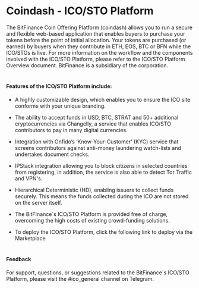 # Coindash - ICO/STO Platform

The BitFinance Coin Offering Platform (coindash) allows you to run a secure and flexible web-based application that enables buyers to purchase your tokens before the point of initial allocation. Your tokens are purchased (or earned) by buyers when they contribute in ETH, EOS, BTC or BFN while the ICO/STOs is live. For more information on the workflow and the components involved with the ICO/STO Platform, please refer to the ICO/STO Platform Overview document. BitFinance is a subsidiary of the corporation.

#

#### Features of the ICO/STO Platform include:

- A highly customizable design, which enables you to ensure the ICO site conforms with your unique branding.

- The ability to accept funds in USD, BTC, STRAT and 50+ additional cryptocurrencies via Changelly, a service that enables ICO/STO contributors to pay in many digital currencies.

- Integration with Onfido’s ‘Know-Your-Customer’ (KYC) service that screens contributors against anti-money laundering watch-lists and undertakes document checks.

- IPStack integration allowing you to block citizens in selected countries from registering, in addition, the service is also able to detect Tor Traffic and VPN's.

- Hierarchical Deterministic (HD), enabling issuers to collect funds securely. This means the funds collected during the ICO are not stored on the server itself.

- The BitFInance´s ICO/STO Platform is provided free of charge, overcoming the high costs of existing crowd-funding solutions.

- To deploy the ICO/STO Platform, click the following link to deploy via the Marketplace

#

#### Feedback
For support, questions, or suggestions related to the BitFinance´s ICO/STO Platform, please visit the #ico_general channel on Telegram.
